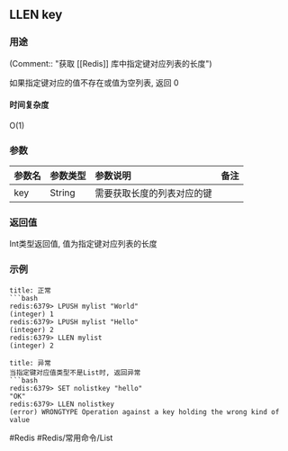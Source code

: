 ## LLEN key

### 用途
(Comment:: "获取 [[Redis]] 库中指定键对应列表的长度")

如果指定键对应的值不存在或值为空列表, 返回 0

#### 时间复杂度
O(1)

### 参数
|参数名|参数类型|参数说明|备注|
|:-|:-|:-|:-|
|key|String|需要获取长度的列表对应的键||

### 返回值
Int类型返回值, 值为指定键对应列表的长度

### 示例
```ad-info
title: 正常
```bash
redis:6379> LPUSH mylist "World"
(integer) 1
redis:6379> LPUSH mylist "Hello"
(integer) 2
redis:6379> LLEN mylist
(integer) 2
```

```ad-danger
title: 异常
当指定键对应值类型不是List时, 返回异常
```bash
redis:6379> SET nolistkey "hello"
"OK"
redis:6379> LLEN nolistkey
(error) WRONGTYPE Operation against a key holding the wrong kind of value
```

#Redis #Redis/常用命令/List
